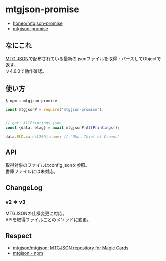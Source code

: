 # mtgjson-promise
* [honeo/mtgjson-promise](https://github.com/honeo/mtgjson-promise)  
* [mtgjson-promise](https://www.npmjs.com/package/mtgjson-promise)


## なにこれ
[MTG JSON](http://mtgjson.com/)で配布されている最新の.jsonファイルを取得・パースしてObjectで返す。  
ｖ4.6.0で動作確認。


## 使い方
```bash
$ npm i mtgjson-promise
```
```js
const mtgjsonP = require('mtgjson-promise');


// get: AllPrintings.json
const {data, etag} = await mtgjsonP.AllPrintings();

data.ELD.cards[269].name; // "Oko, Thief of Crowns"
```


## API
取得対象のファイルはconfig.jsonを参照。  
書庫ファイルには未対応。


## ChangeLog

### v2 => v3
MTGJSONの仕様変更に対応。  
APIを取得ファイルごとのメソッドに変更。


## Respect
* [mtgjson/mtgjson: MTGJSON repository for Magic Cards](https://github.com/mtgjson/mtgjson)
* [mtgjson - npm](https://www.npmjs.com/package/mtgjson)
